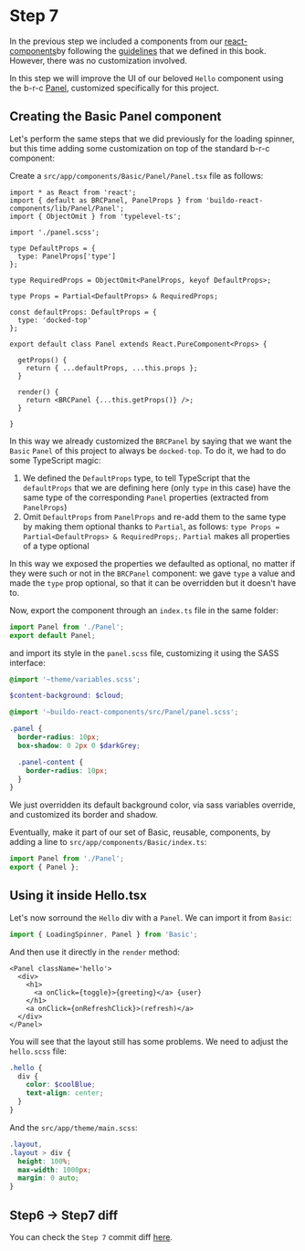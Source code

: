 # Step 7

In the previous step we included a components from our [react-components](https://github.com/buildo/react-components/)by following the [guidelines](../guidelines/5.buildo-react-components.md) that we defined in this book. However, there was no customization involved.

In this step we will improve the UI of our beloved `Hello` component using the b-r-c [Panel](https://github.com/buildo/react-components/tree/master/src/Panel), customized specifically for this project.

## Creating the Basic Panel component

Let's perform the same steps that we did previously for the loading spinner, but this time adding some customization on top of the standard b-r-c component:

Create a `src/app/components/Basic/Panel/Panel.tsx` file as follows:
```tsx
import * as React from 'react';
import { default as BRCPanel, PanelProps } from 'buildo-react-components/lib/Panel/Panel';
import { ObjectOmit } from 'typelevel-ts';

import './panel.scss';

type DefaultProps = {
  type: PanelProps['type']
};

type RequiredProps = ObjectOmit<PanelProps, keyof DefaultProps>;

type Props = Partial<DefaultProps> & RequiredProps;

const defaultProps: DefaultProps = {
  type: 'docked-top'
};

export default class Panel extends React.PureComponent<Props> {

  getProps() {
    return { ...defaultProps, ...this.props };
  }

  render() {
    return <BRCPanel {...this.getProps()} />;
  }

}
```
In this way we already customized the `BRCPanel` by saying that we want the `Basic` `Panel` of this project to always be `docked-top`.
To do it, we had to do some TypeScript magic:
1. We defined the `DefaultProps` type, to tell TypeScript that the `defaultProps` that we are defining here (only `type` in this case) have the same type of the corresponding `Panel` properties (extracted from `PanelProps`)
2. Omit `DefaultProps` from `PanelProps` and re-add them to the same type by making them optional thanks to `Partial`, as follows: `type Props = Partial<DefaultProps> & RequiredProps;`. `Partial` makes all properties of a type optional

In this way we exposed the properties we defaulted as optional, no matter if they were such or not in the `BRCPanel` component: we gave `type` a value and made the `type` prop optional, so that it can be overridden but it doesn't have to.

Now, export the component through an `index.ts` file in the same folder:
```ts
import Panel from './Panel';
export default Panel;
```

and import its style in the `panel.scss` file, customizing it using the SASS interface:
```scss
@import '~theme/variables.scss';

$content-background: $cloud;

@import '~buildo-react-components/src/Panel/panel.scss';

.panel {
  border-radius: 10px;
  box-shadow: 0 2px 0 $darkGrey;

  .panel-content {
    border-radius: 10px;
  }
}
```
We just overridden its default background color, via sass variables override, and customized its border and shadow.

Eventually, make it part of our set of Basic, reusable, components, by adding a line to `src/app/components/Basic/index.ts`:
```ts
import Panel from './Panel';
export { Panel };
```

## Using it inside Hello.tsx

Let's now sorround the `Hello` div with a `Panel`.
We can import it from `Basic`:
```ts
import { LoadingSpinner, Panel } from 'Basic';
```

And then use it directly in the `render` method:
```tsx
<Panel className='hello'>
  <div>
    <h1>
      <a onClick={toggle}>{greeting}</a> {user}
    </h1>
    <a onClick={onRefreshClick}>(refresh)</a>
  </div>
</Panel>
```

You will see that the layout still has some problems.
We need to adjust the `hello.scss` file:
```scss
.hello {
  div {
    color: $coolBlue;
    text-align: center;
  }
}
```

And the `src/app/theme/main.scss`:
```scss
.layout,
.layout > div {
  height: 100%;
  max-width: 1000px;
  margin: 0 auto;
}
```

## Step6 -> Step7 diff

You can check the `Step 7` commit diff [here](https://github.com/buildo/webseed/commits/tutorial).

